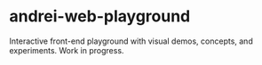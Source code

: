 # andrei-web-playground
Interactive front-end playground with visual demos, concepts, and experiments. Work in progress.
